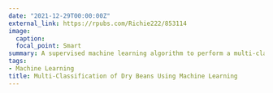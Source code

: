 ```yaml
---
date: "2021-12-29T00:00:00Z"
external_link: https://rpubs.com/Richie222/853114
image:
  caption: 
  focal_point: Smart
summary: A supervised machine learning algorithm to perform a multi-classification of dry beans species harvested from population cultivation from a single farm.
tags:
- Machine Learning
title: Multi-Classification of Dry Beans Using Machine Learning
---
```


